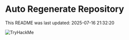 # Auto Regenerate Repository

This README was last updated: 2025-07-16 21:32:20

 ![TryHackMe](https://tryhackme.com/badge/533634)